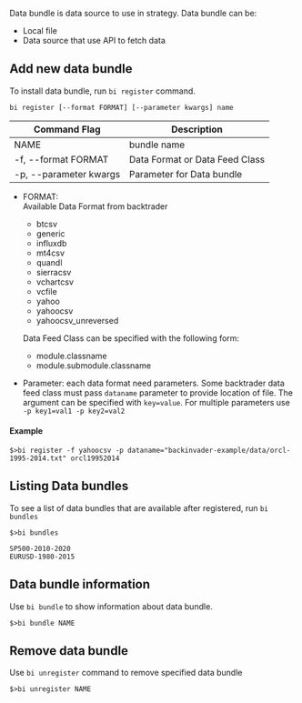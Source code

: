Data bundle is data source to use in strategy. Data bundle can be:

* Local file
* Data source that use API to fetch data

## Add new data bundle
To install data bundle, run `bi register` command.
```
bi register [--format FORMAT] [--parameter kwargs] name
```
| Command Flag | Description |
|--------------|-------------|
| NAME | bundle name |
| -f, --format FORMAT | Data Format or Data Feed Class |
| -p, --parameter kwargs | Parameter for Data bundle |

- FORMAT:   
    Available Data Format from backtrader
    - btcsv
    - generic
    - influxdb
    - mt4csv
    - quandl
    - sierracsv
    - vchartcsv
    - vcfile
    - yahoo
    - yahoocsv
    - yahoocsv_unreversed
  
    Data Feed Class can be specified with the following form:  

    - module.classname
    - module.submodule.classname

- Parameter: each data format need parameters. Some backtrader data feed class must pass `dataname` parameter to provide location of file. The argument can be specified with `key=value`. For multiple parameters use `-p key1=val1 -p key2=val2`

#### Example
```
$>bi register -f yahoocsv -p dataname="backinvader-example/data/orcl-1995-2014.txt" orcl19952014
```
## Listing Data bundles

To see a list of data bundles that are available after registered, run `bi bundles`

```
$>bi bundles

SP500-2010-2020
EURUSD-1980-2015
```

## Data bundle information
Use `bi bundle` to show information about data bundle.
```
$>bi bundle NAME
```
## Remove data bundle
Use `bi unregister` command to remove specified data bundle
```
$>bi unregister NAME
```
